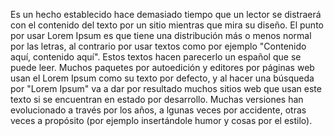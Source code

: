 Es un hecho establecido hace demasiado tiempo que un lector se
 distraerá con el contenido del texto por un sitio mientras que mira 
 su diseño. El punto por usar Lorem Ipsum es que tiene una 
 distribución más o menos normal por las letras, al contrario por 
 usar textos como por ejemplo "Contenido aquí, contenido aquí". 
 Estos textos hacen parecerlo un español que se puede leer. 
 Muchos paquetes por autoedición y editores por páginas web usan 
 el Lorem Ipsum como su texto por defecto, y al hacer una búsqueda 
 por "Lorem Ipsum" va a dar por resultado muchos sitios web que 
 usan este texto si se encuentran en estado por desarrollo.
  Muchas versiones han evolucionado a través por los años, a
  lgunas veces por accidente, otras veces a propósito 
  (por ejemplo insertándole humor y cosas por el estilo).